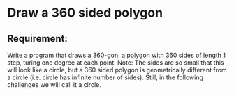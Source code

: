 # Draw a 360 sided polygon

## Requirement:

Write a program that draws a 360-gon, a polygon with 360 sides of length 1 step, turing one degree at each point.
Note: The sides are so small that this will look like a circle, but a 360 sided polygon is geometrically different from a circle (i.e. circle has infinite number of sides).
Still, in the following challenges we will call it a circle.
